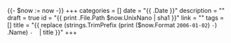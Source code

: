 {{- $now := now -}}
+++
categories = []
date = "{{ .Date }}"
description = ""
draft = true
id = "{{ print .File.Path $now.UnixNano | sha1 }}"
link = ""
tags = []
title = "{{ replace (strings.TrimPrefix (print ($now.Format `2006-01-02`) `-`) .Name) `-` ` ` | title }}"
+++

<!--more-->
